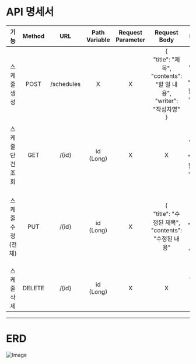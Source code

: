 # API 명세서

|     기능     | Method |    URL     | Path Variable | Request Parameter |                               Request Body                                |                                      Response                                      |     상태코드     |
|:----------:|:------:|:----------:|:-------------:|:-----------------:|:-------------------------------------------------------------------------:|:----------------------------------------------------------------------------------:|:------------:|
|   스케줄 생성   |  POST  | /schedules |       X       |         X         | {<br/>"title": "제목",<br/>"contents": "할 일 내용",<br/>"writer": "작성자명"<br/>} | {<br/>"id": 1,<br/>"title": 제목1,<br/>"contents": 할 일 내용1,<br/>"writer": 작성자명<br/>} |  200: 정상등록   |
| 스케줄 단건 조회  |  GET   |   /{id}    |   id (Long)   |         X         |                                     X                                     |    {<br/>"id": 1,<br/>"title": 제목1,<br/>"contents": 할 일 내용1,<br/>"writer": 작성자명    |  200: 정상조회   |
| 스케줄 수정(전체) |  PUT   |   /{id}    |   id (Long)   |         X         |             {<br/>"title": "수정된 제목",<br/>"contents": "수정된 내용"             | {<br/>"id": 1,<br/>"title": "수정된 제목",<br/>"contents": "수정된 내용",<br/>"writer": 작성자명 |  200: 정상수정   |
|   스케줄 삭제   | DELETE |   /{id}    |   id (Long)   |         X         |                                     X                                     |                                  "msg": "일정 삭제 완료"                                  |  200: 정상삭제   |

--------------

# ERD

![Image](https://github.com/user-attachments/assets/139433f7-022f-48ac-bfc1-9e3f08e9c062)


